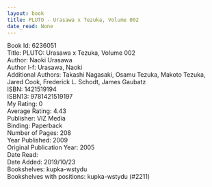```yaml
---
layout: book
title: PLUTO - Urasawa x Tezuka, Volume 002
date_read: None
---
```


Book Id: 6236051<br />
Title: PLUTO: Urasawa x Tezuka, Volume 002<br />
Author: Naoki Urasawa<br />
Author l-f: Urasawa, Naoki<br />
Additional Authors: Takashi Nagasaki, Osamu Tezuka, Makoto Tezuka, Jared Cook, Frederick L. Schodt, James Gaubatz<br />
ISBN: 1421519194<br />
ISBN13: 9781421519197<br />
My Rating: 0<br />
Average Rating: 4.43<br />
Publisher: VIZ Media<br />
Binding: Paperback<br />
Number of Pages: 208<br />
Year Published: 2009<br />
Original Publication Year: 2005<br />
Date Read: <br />
Date Added: 2019/10/23<br />
Bookshelves: kupka-wstydu<br />
Bookshelves with positions: kupka-wstydu (#2211)<br />

